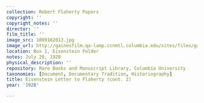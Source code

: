 ```yaml
---
collection: Robert Flaherty Papers
copyright: ''
copyright_notes: ''
director: ''
film_title: ''
image_src: 1000102013.jpg
image_url: http://gainesfilm.qa-lamp.ccnmtl.columbia.edu/sites/files/gainesfilm/images/1000102013.jpg
location: Box 1, Eisenstein Folder
notes: July 20, 1928
physical_description: ''
repository: Rare Books and Manuscript Library, Columbia University
taxonomies: [Document, Documentary Tradition, Historiography]
title: Eisenstein Letter to Flaherty (cont. 2)
year: '1928'

---
```

